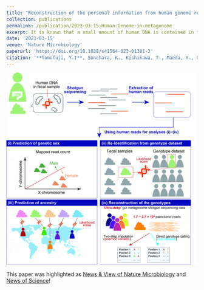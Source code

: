 ```yaml
---
title: "Reconstruction of the personal information from human genome reads in gut metagenome sequencing data"
collection: publications
permalink: /publication/2023-03-15-Human-Genome-in-metagenome
excerpt: It is known that a small amount of human DNA is contained in the stool samples. Using a statistical genetics approach, we asked how much personal information is contained in the human reads in the metagenome shotgun sequencing data. We demonstrated that human reads in the metagenome shotgun sequencing data were sufficient to identify an individual's genetics sex, genetic ancestry, and matched genotype data. ![Study overview](/files/2023_paper/Human-Genome-in-metagenome.overview.jpg)
date: '2023-03-15'
venue: 'Nature Microbiology'
paperurl: 'https://doi.org/10.1038/s41564-023-01381-3'
citation: '**Tomofuji, Y.†**, Sonehara, K., Kishikawa, T., Maeda, Y., Ogawa, K., Kawabata, S., Nii, T., Okuno, T., Oguro-Igashira, E., Kinoshita, M., Takagaki, M., Yamamoto, K., Kurakawa, T., Yagita-Sakamaki, M., Hosokawa, A., Motooka, D., Matsumoto, Y., Matsuoka, H., Yoshimura, M., Ohshima, S., Nakamura, S., Inohara, H., Kishima, H., Mochizuki, H., Takeda, K., Kumanogoh, A. & Okada, Y.† Reconstruction of the personal information from human genome reads in gut metagenome sequencing data. Nature Microbiology 8, 1079–1094 (2023).'
---
```


![Study overview](/files/2023_paper/Human-Genome-in-metagenome.overview.jpg)


This paper was highlighted as [News & View of Nature Microbiology](https://doi.org/10.1038/s41564-023-01395-x) and [News of Science](https://www.science.org/content/article/privacy-concerns-sparked-human-dna-accidentally-collected-studies-other-species)!